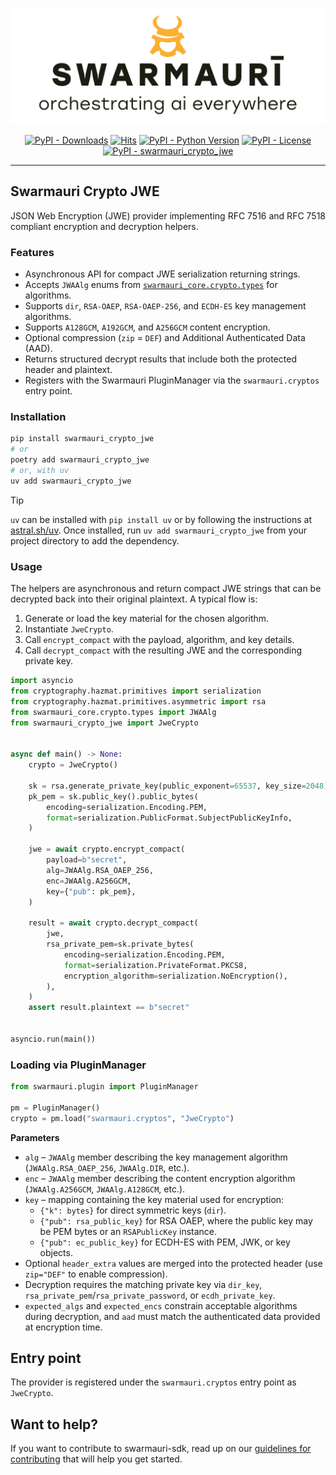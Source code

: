 ![Swarmauri Logo](https://github.com/swarmauri/swarmauri-sdk/blob/3d4d1cfa949399d7019ae9d8f296afba773dfb7f/assets/swarmauri.brand.theme.svg)

<p align="center">
    <a href="https://pypi.org/project/swarmauri_crypto_jwe/"><img src="https://img.shields.io/pypi/dm/swarmauri_crypto_jwe" alt="PyPI - Downloads"/></a>
    <a href="https://hits.sh/github.com/swarmauri/swarmauri-sdk/tree/master/pkgs/standards/swarmauri_crypto_jwe/"><img alt="Hits" src="https://hits.sh/github.com/swarmauri/swarmauri-sdk/tree/master/pkgs/standards/swarmauri_crypto_jwe.svg"/></a>
    <a href="https://pypi.org/project/swarmauri_crypto_jwe/"><img src="https://img.shields.io/pypi/pyversions/swarmauri_crypto_jwe" alt="PyPI - Python Version"/></a>
    <a href="https://pypi.org/project/swarmauri_crypto_jwe/"><img src="https://img.shields.io/pypi/l/swarmauri_crypto_jwe" alt="PyPI - License"/></a>
    <a href="https://pypi.org/project/swarmauri_crypto_jwe/"><img src="https://img.shields.io/pypi/v/swarmauri_crypto_jwe?label=swarmauri_crypto_jwe&color=green" alt="PyPI - swarmauri_crypto_jwe"/></a>
</p>

---

## Swarmauri Crypto JWE

JSON Web Encryption (JWE) provider implementing RFC 7516 and RFC 7518 compliant encryption and decryption helpers.

### Features

- Asynchronous API for compact JWE serialization returning strings.
- Accepts `JWAAlg` enums from [`swarmauri_core.crypto.types`](https://github.com/swarmauri/swarmauri-sdk/tree/master/pkgs/core/swarmauri_core/crypto/types.py) for algorithms.
- Supports `dir`, `RSA-OAEP`, `RSA-OAEP-256`, and `ECDH-ES` key management algorithms.
- Supports `A128GCM`, `A192GCM`, and `A256GCM` content encryption.
- Optional compression (`zip` = `DEF`) and Additional Authenticated Data (AAD).
- Returns structured decrypt results that include both the protected header and plaintext.
- Registers with the Swarmauri PluginManager via the `swarmauri.cryptos` entry point.

### Installation

```bash
pip install swarmauri_crypto_jwe
# or
poetry add swarmauri_crypto_jwe
# or, with uv
uv add swarmauri_crypto_jwe
```

> [!TIP]
> `uv` can be installed with `pip install uv` or by following the instructions at [astral.sh/uv](https://docs.astral.sh/uv/). Once installed, run `uv add swarmauri_crypto_jwe` from your project directory to add the dependency.

### Usage

The helpers are asynchronous and return compact JWE strings that can be
decrypted back into their original plaintext. A typical flow is:

1. Generate or load the key material for the chosen algorithm.
2. Instantiate `JweCrypto`.
3. Call `encrypt_compact` with the payload, algorithm, and key details.
4. Call `decrypt_compact` with the resulting JWE and the corresponding
   private key.

```python
import asyncio
from cryptography.hazmat.primitives import serialization
from cryptography.hazmat.primitives.asymmetric import rsa
from swarmauri_core.crypto.types import JWAAlg
from swarmauri_crypto_jwe import JweCrypto


async def main() -> None:
    crypto = JweCrypto()

    sk = rsa.generate_private_key(public_exponent=65537, key_size=2048)
    pk_pem = sk.public_key().public_bytes(
        encoding=serialization.Encoding.PEM,
        format=serialization.PublicFormat.SubjectPublicKeyInfo,
    )

    jwe = await crypto.encrypt_compact(
        payload=b"secret",
        alg=JWAAlg.RSA_OAEP_256,
        enc=JWAAlg.A256GCM,
        key={"pub": pk_pem},
    )

    result = await crypto.decrypt_compact(
        jwe,
        rsa_private_pem=sk.private_bytes(
            encoding=serialization.Encoding.PEM,
            format=serialization.PrivateFormat.PKCS8,
            encryption_algorithm=serialization.NoEncryption(),
        ),
    )
    assert result.plaintext == b"secret"


asyncio.run(main())
```

### Loading via PluginManager

```python
from swarmauri.plugin import PluginManager

pm = PluginManager()
crypto = pm.load("swarmauri.cryptos", "JweCrypto")
```

**Parameters**

- `alg` – `JWAAlg` member describing the key management algorithm (`JWAAlg.RSA_OAEP_256`, `JWAAlg.DIR`, etc.).
- `enc` – `JWAAlg` member describing the content encryption algorithm (`JWAAlg.A256GCM`, `JWAAlg.A128GCM`, etc.).
- `key` – mapping containing the key material used for encryption:
  - `{"k": bytes}` for direct symmetric keys (`dir`).
  - `{"pub": rsa_public_key}` for RSA OAEP, where the public key may be PEM bytes or an `RSAPublicKey` instance.
  - `{"pub": ec_public_key}` for ECDH-ES with PEM, JWK, or key objects.
- Optional `header_extra` values are merged into the protected header (use `zip="DEF"` to enable compression).
- Decryption requires the matching private key via `dir_key`, `rsa_private_pem`/`rsa_private_password`, or `ecdh_private_key`.
- `expected_algs` and `expected_encs` constrain acceptable algorithms during decryption, and `aad` must match the authenticated data provided at encryption time.

## Entry point

The provider is registered under the `swarmauri.cryptos` entry point as `JweCrypto`.

## Want to help?

If you want to contribute to swarmauri-sdk, read up on our
[guidelines for contributing](https://github.com/swarmauri/swarmauri-sdk/blob/master/CONTRIBUTING.md)
that will help you get started.